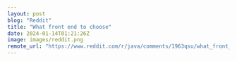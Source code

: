 ```yaml
---
layout: post
blog: "Reddit"
title: "What front end to choose"
date: 2024-01-14T01:21:26Z
image: images/reddit.png
remote_url: "https://www.reddit.com/r/java/comments/1963qsu/what_front_end_to_choose/"
---
```


